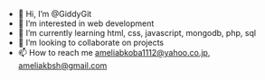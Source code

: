 - 👋 Hi, I’m @GiddyGit
- 👀 I’m interested in web development
- 🌱 I’m currently learning html, css, javascript, mongodb, php, sql
- 💞️ I’m looking to collaborate on projects
- 📫 How to reach me ameliabkoba1112@yahoo.co.jp, ameliakbsh@gmail.com

<!---
GiddyGit/GiddyGit is a ✨ special ✨ repository because its `README.md` (this file) appears on your GitHub profile.
You can click the Preview link to take a look at your changes.
--->
